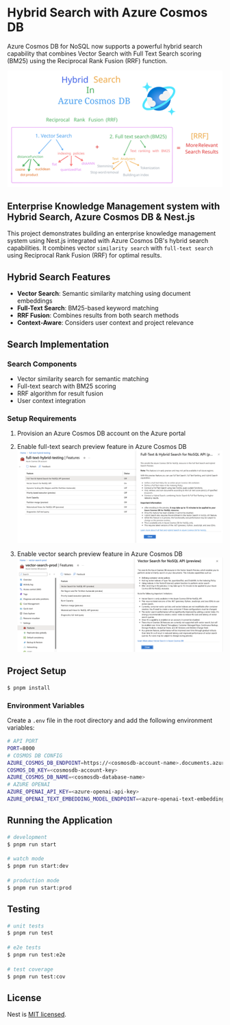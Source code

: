 # Hybrid Search with Azure Cosmos DB
Azure Cosmos DB for NoSQL now supports a powerful hybrid search capability that combines Vector Search with Full Text Search scoring (BM25) using the Reciprocal Rank Fusion (RRF) function.



<a href="https://learn.microsoft.com/azure/cosmos-db/gen-ai/hybrid-search?WT.mc_id=MVP_406617"  target="_blank">
<img src="./images/Hybrid-Search.svg" />
</a>

## Enterprise Knowledge Management system with Hybrid Search, Azure Cosmos DB & Nest.js
This project demonstrates building an enterprise knowledge management system using Nest.js integrated with Azure Cosmos DB's hybrid search capabilities. It combines vector `similarity search` with `full-text search` using Reciprocal Rank Fusion (RRF) for optimal results.

## Hybrid Search Features

- **Vector Search**: Semantic similarity matching using document embeddings
- **Full-Text Search**: BM25-based keyword matching
- **RRF Fusion**: Combines results from both search methods
- **Context-Aware**: Considers user context and project relevance

## Search Implementation

### Search Components
- Vector similarity search for semantic matching
- Full-text search with BM25 scoring
- RRF algorithm for result fusion
- User context integration

### Setup Requirements

1. Provision an Azure Cosmos DB account on the Azure portal

2. Enable full-text search preview feature in Azure Cosmos DB
![alt text](./images/full-text-search.png)
3. Enable vector search preview feature in Azure Cosmos DB
![alt text](./images/vector-search.png)

## Project Setup

```bash
$ pnpm install
```
### Environment Variables
Create a `.env` file in the root directory and add the following environment variables:

```bash
# API PORT
PORT=8000
# COSMOS DB CONFIG
AZURE_COSMOS_DB_ENDPOINT=https://<cosmosdb-account-name>.documents.azure.com:443/
COSMOS_DB_KEY=<cosmosdb-account-key>
AZURE_COSMOS_DB_NAME=<cosmosdb-database-name>
# AZURE OPENAI
AZURE_OPENAI_API_KEY=<azure-openai-api-key>
AZURE_OPENAI_TEXT_EMBEDDING_MODEL_ENDPOINT=<azure-openai-text-embedding-model-endpoint>
```

## Running the Application

```bash
# development
$ pnpm run start

# watch mode
$ pnpm run start:dev

# production mode
$ pnpm run start:prod
```

## Testing

```bash
# unit tests
$ pnpm run test

# e2e tests
$ pnpm run test:e2e

# test coverage
$ pnpm run test:cov
```

## License

Nest is [MIT licensed](https://github.com/nestjs/nest/blob/master/LICENSE).
